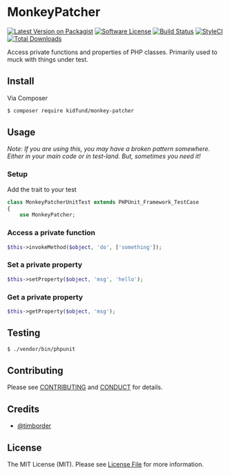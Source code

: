 # MonkeyPatcher

[![Latest Version on Packagist][ico-version]][link-packagist]
[![Software License][ico-license]](LICENSE.md)
[![Build Status][ico-travis]][link-travis]
[![StyleCI][ico-styleci]][link-styleci]
[![Total Downloads][ico-downloads]][link-packagist]

Access private functions and properties of PHP classes. Primarily used to muck with things under test.

## Install

Via Composer

``` bash
$ composer require kidfund/monkey-patcher
```

## Usage

*Note: If you are using this, you may have a broken pattern somewhere. Either in your main code or in test-land. But, sometimes you need it!*

### Setup

Add the trait to your test

```php
class MonkeyPatcherUnitTest extends PHPUnit_Framework_TestCase
{
    use MonkeyPatcher;
```

### Access a private function

```php
$this->invokeMethod($object, 'do', ['something']);

```

### Set a private property

```php
$this->setProperty($object, 'msg', 'hello');

```

### Get a private property

```php
$this->getProperty($object, 'msg');

```

## Testing

``` bash
$ ./vendor/bin/phpunit
```

## Contributing

Please see [CONTRIBUTING](CONTRIBUTING.md) and [CONDUCT](CONDUCT.md) for details.

## Credits

- [@timborder][link-author]

## License

The MIT License (MIT). Please see [License File](LICENSE.md) for more information.

[ico-version]: https://img.shields.io/packagist/v/kidfund/monkey-patcher.svg?style=flat-square
[ico-license]: https://img.shields.io/badge/license-MIT-brightgreen.svg?style=flat-square
[ico-travis]: https://img.shields.io/travis/Kidfund/MonkeyPatcher/master.svg?style=flat-square
[ico-downloads]: https://img.shields.io/packagist/dt/kidfund/monkey-patcher.svg?style=flat-square
[ico-styleci]: https://github.styleci.io/repos/157911131/shield?branch=master

[link-packagist]: https://packagist.org/packages/kidfund/monkey-patcher
[link-travis]: https://travis-ci.org/Kidfund/MonkeyPatcher
[link-styleci]: https://github.styleci.io/repos/157911131
[link-author]: https://github.com/timbroder
